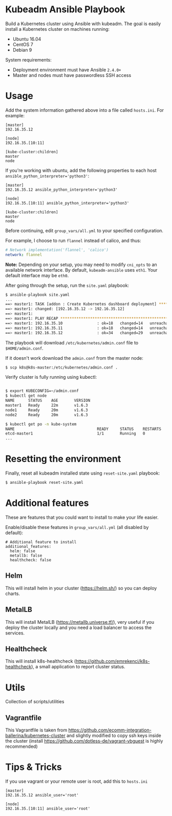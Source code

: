 # Kubeadm Ansible Playbook

Build a Kubernetes cluster using Ansible with kubeadm. The goal is easily install a Kubernetes cluster on machines running:

  - Ubuntu 16.04
  - CentOS 7
  - Debian 9

System requirements:

  - Deployment environment must have Ansible `2.4.0+`
  - Master and nodes must have passwordless SSH access

# Usage

Add the system information gathered above into a file called `hosts.ini`. For example:
```
[master]
192.16.35.12

[node]
192.16.35.[10:11]

[kube-cluster:children]
master
node
```

If you're working with ubuntu, add the following properties to each host `ansible_python_interpreter='python3'`:
```
[master]
192.16.35.12 ansible_python_interpreter='python3'

[node]
192.16.35.[10:11] ansible_python_interpreter='python3'

[kube-cluster:children]
master
node

```

Before continuing, edit `group_vars/all.yml` to your specified configuration.

For example, I choose to run `flannel` instead of calico, and thus:

```yaml
# Network implementation('flannel', 'calico')
network: flannel
```

**Note:** Depending on your setup, you may need to modify `cni_opts` to an available network interface. By default, `kubeadm-ansible` uses `eth1`. Your default interface may be `eth0`.

After going through the setup, run the `site.yaml` playbook:

```sh
$ ansible-playbook site.yaml
...
==> master1: TASK [addon : Create Kubernetes dashboard deployment] **************************
==> master1: changed: [192.16.35.12 -> 192.16.35.12]
==> master1:
==> master1: PLAY RECAP *********************************************************************
==> master1: 192.16.35.10               : ok=18   changed=14   unreachable=0    failed=0
==> master1: 192.16.35.11               : ok=18   changed=14   unreachable=0    failed=0
==> master1: 192.16.35.12               : ok=34   changed=29   unreachable=0    failed=0
```

The playbook will download `/etc/kubernetes/admin.conf` file to `$HOME/admin.conf`.

If it doesn't work download the `admin.conf` from the master node:

```sh
$ scp k8s@k8s-master:/etc/kubernetes/admin.conf .
```

Verify cluster is fully running using kubectl:

```sh

$ export KUBECONFIG=~/admin.conf
$ kubectl get node
NAME      STATUS    AGE       VERSION
master1   Ready     22m       v1.6.3
node1     Ready     20m       v1.6.3
node2     Ready     20m       v1.6.3

$ kubectl get po -n kube-system
NAME                                    READY     STATUS    RESTARTS   AGE
etcd-master1                            1/1       Running   0          23m
...
```

# Resetting the environment

Finally, reset all kubeadm installed state using `reset-site.yaml` playbook:

```sh
$ ansible-playbook reset-site.yaml
```

# Additional features
These are features that you could want to install to make your life easier.

Enable/disable these features in `group_vars/all.yml` (all disabled by default):
```
# Additional feature to install
additional_features:
  helm: false
  metallb: false
  healthcheck: false
```

## Helm
This will install helm in your cluster (https://helm.sh/) so you can deploy charts.

## MetalLB
This will install MetalLB (https://metallb.universe.tf/), very useful if you deploy the cluster locally and you need a load balancer to access the services.

## Healthcheck
This will install k8s-healthcheck (https://github.com/emrekenci/k8s-healthcheck), a small application to report cluster status.

# Utils
Collection of scripts/utilities

## Vagrantfile
This Vagrantfile is taken from https://github.com/ecomm-integration-ballerina/kubernetes-cluster and slightly modified to copy ssh keys inside the cluster (install https://github.com/dotless-de/vagrant-vbguest is highly recommended)

# Tips & Tricks
If you use vagrant or your remote user is root, add this to `hosts.ini`
```
[master]
192.16.35.12 ansible_user='root'

[node]
192.16.35.[10:11] ansible_user='root'
```
